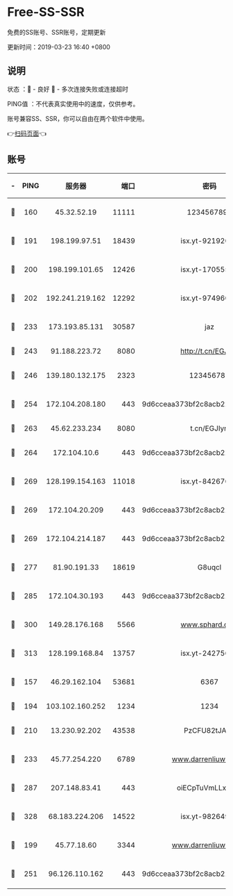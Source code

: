 # Free-SS-SSR

免费的SS账号、SSR账号，定期更新

更新时间：2019-03-23 16:40 +0800

## 说明

状态     ：🙂 - 良好 🙁 - 多次连接失败或连接超时

PING值   ：不代表真实使用中的速度，仅供参考。

账号兼容SS、SSR，你可以自由在两个软件中使用。

👉[扫码页面](https://liesauer.github.io/Free-SS-SSR/)👈

## 账号

|-|PING|服务器|端口|密码|加密方式|区域|
|:----:|:----:|:-----:|-----:|:----:|:----:|:----:|
|🙂|160|45.32.52.19|11111|1234567890|aes-256-cfb|JP|
|🙂|191|198.199.97.51|18439|isx.yt-92192030|aes-256-cfb|US|
|🙂|200|198.199.101.65|12426|isx.yt-17055580|aes-256-cfb|US|
|🙂|202|192.241.219.162|12292|isx.yt-97496097|aes-256-cfb|US|
|🙂|233|173.193.85.131|30587|jaz|aes-256-cfb|US|
|🙂|243|91.188.223.72|8080|http://t.cn/EGJIyrl|rc4-md5|RU|
|🙂|246|139.180.132.175|2323|123456789|aes-256-cfb|SG|
|🙂|254|172.104.208.180|443|9d6cceaa373bf2c8acb22e60b6a58be6|aes-256-cfb|US|
|🙂|263|45.62.233.234|8080|t.cn/EGJIyrl|rc4-md5|CA|
|🙂|264|172.104.10.6|443|9d6cceaa373bf2c8acb22e60b6a58be6|aes-256-cfb|US|
|🙂|269|128.199.154.163|11018|isx.yt-84267636|aes-256-cfb|SG|
|🙂|269|172.104.20.209|443|9d6cceaa373bf2c8acb22e60b6a58be6|aes-256-cfb|US|
|🙂|269|172.104.214.187|443|9d6cceaa373bf2c8acb22e60b6a58be6|aes-256-cfb|US|
|🙂|277|81.90.191.33|18619|G8uqcl|aes-256-cfb|US|
|🙂|285|172.104.30.193|443|9d6cceaa373bf2c8acb22e60b6a58be6|aes-256-cfb|US|
|🙂|300|149.28.176.168|5566|www.sphard.com|aes-256-cfb|AU|
|🙂|313|128.199.168.84|13757|isx.yt-24275620|aes-256-cfb|SG|
|🙂|157|46.29.162.104|53681|6367|aes-256-ctr|RU|
|🙂|194|103.102.160.252|1234|1234|rc4-md5|JP|
|🙂|210|13.230.92.202|43538|PzCFU82tJAdZ|aes-256-cfb|JP|
|🙂|233|45.77.254.220|6789|www.darrenliuwei.com|aes-256-cfb|SG|
|🙂|287|207.148.83.41|443|oiECpTuVmLLxk4Ts|aes-256-cfb|AU|
|🙂|328|68.183.224.206|14522|isx.yt-98264909|aes-256-cfb|SG|
|🙁|199|45.77.18.60|3344|www.darrenliuwei.com|aes-256-cfb|JP|
|🙁|251|96.126.110.162|443|9d6cceaa373bf2c8acb22e60b6a58be6|aes-256-cfb|US|
